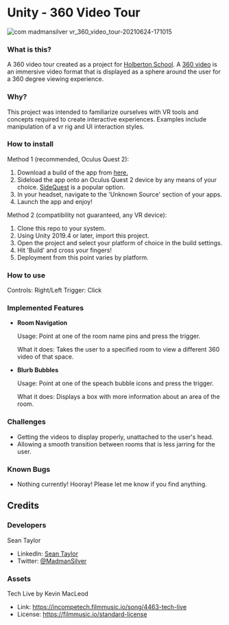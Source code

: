 # Unity - 360 Video Tour

![com madmansilver vr_360_video_tour-20210624-171015](https://user-images.githubusercontent.com/56147649/123529246-0a49d400-d6b4-11eb-985d-4e920f67ba98.jpg)

### What is this?
A 360 video tour created as a project for [Holberton School](https://www.holbertonschool.com/). A [360 video](https://en.wikipedia.org/wiki/360-degree_video) is an immersive video format that is displayed as a sphere around the user for a 360 degree viewing experience.

### Why?
This project was intended to familiarize ourselves with VR tools and concepts required to create interactive experiences. Examples include manipulation of a vr rig and UI interaction styles.

### How to install
Method 1 (recommended, Oculus Quest 2):
1. Download a build of the app from [here.](https://drive.google.com/file/d/1u7aCApAGQJoKGEs1TOKku7C1D2VyDsTo/view?usp=sharing)
2. Sideload the app onto an Oculus Quest 2 device by any means of your choice. [SideQuest](https://sidequestvr.com/) is a popular option.
3. In your headset, navigate to the 'Unknown Source' section of your apps.
4. Launch the app and enjoy!

Method 2 (compatibility not guaranteed, any VR device):
1. Clone this repo to your system.
2. Using Unity 2019.4 or later, import this project.
3. Open the project and select your platform of choice in the build settings.
4. Hit 'Build' and cross your fingers!
5. Deployment from this point varies by platform.

### How to use
Controls:
  Right/Left Trigger: Click

### Implemented Features
- **Room Navigation**

  Usage: Point at one of the room name pins and press the trigger.

  What it does: Takes the user to a specified room to view a different 360 video of that space.

- **Blurb Bubbles**

  Usage: Point at one of the speach bubble icons and press the trigger.

  What it does: Displays a box with more information about an area of the room.

### Challenges
- Getting the videos to display properly, unattached to the user's head.
- Allowing a smooth transition between rooms that is less jarring for the user.

### Known Bugs
- Nothing currently! Hooray! Please let me know if you find anything.

## Credits
### Developers
Sean Taylor
- LinkedIn: [Sean Taylor](https://www.linkedin.com/in/madmansilver/)
- Twitter: [@MadmanSilver](https://twitter.com/MadmanSilver)

### Assets
Tech Live by Kevin MacLeod
- Link: https://incompetech.filmmusic.io/song/4463-tech-live
- License: https://filmmusic.io/standard-license
